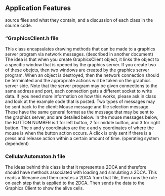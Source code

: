 ## Application Features
 source files and what they contain, and a discussion of each class in the source code.

### “GraphicsClient.h file  
This class encapsulates drawing methods that can be made to a
graphics server program via network messages. (described in another document) The
idea is that when you create GraphicsClient object, it links the object to a specific
window that is opened by the graphics server. If you create two of these obejcts, then
two windows are created by the graphics server program. When an object is destroyed,
then the network connection should be terminated and the appropriate actions will be
taken on the graphics server side. Note that the server program may be given connections 
to the same address and port, each connection gets a different socket to write data. If
;you need more information on how this works, please ask in class and look at the
example code that is posted. 
Two types of messages may be sent back to the client: Mouse message and file selection message. These
have the same general format as the message that may be sent to the graphics server, and are detailed
below. In the mouse messages below, the BUTTON NUMBER is 1 for left button, 2 for middle button,
and 3 for right button. The x and y coordinates are the x and y coordinates of where the mouse is when
the button action occurs. A click is only sent if there is a press and release action within a certain amount
of time. (operating system dependent)

### CellularAutomaton.h file 
The ideas behind this class is that it represents a 2DCA and therefore should have methods associated with loading and simulating a 2DCA. This reads a filename and then creates a 2DCA from that file, then runs the rule on each step that is applied to the  2DCA. Then sends the data to the Graphics Client to show the alive cells. 
